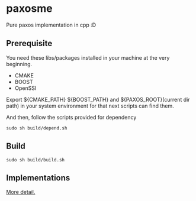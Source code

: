# paxosme
Pure paxos implementation in cpp :D

## Prerequisite

You need these libs/packages installed in your machine at the very beginning.

- CMAKE
- BOOST
- OpenSSl

Export ${CMAKE_PATH} ${BOOST_PATH} and ${PAXOS_ROOT}(current dir path) in your system environment for that next scripts can find them. 

And then, follow the scripts provided for dependency

`sudo sh build/depend.sh`

## Build

`sudo sh build/build.sh`

## Implementations

[More detail.](/docs/main.md)